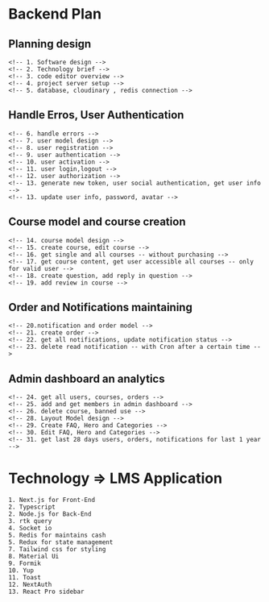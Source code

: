 # Backend Plan

## Planning design

    <!-- 1. Software design -->
    <!-- 2. Technology brief -->
    <!-- 3. code editor overview -->
    <!-- 4. project server setup -->
    <!-- 5. database, cloudinary , redis connection -->

## Handle Erros, User Authentication

    <!-- 6. handle errors -->
    <!-- 7. user model design -->
    <!-- 8. user registration -->
    <!-- 9. user authentication -->
    <!-- 10. user activation -->
    <!-- 11. user login,logout -->
    <!-- 12. user authorization -->
    <!-- 13. generate new token, user social authentication, get user info -->
    <!-- 13. update user info, password, avatar -->

## Course model and course creation

    <!-- 14. course model design -->
    <!-- 15. create course, edit course -->
    <!-- 16. get single and all courses -- without purchasing -->
    <!-- 17. get course content, get user accessible all courses -- only for valid user -->
    <!-- 18. create question, add reply in question -->
    <!-- 19. add review in course -->

## Order and Notifications maintaining

    <!-- 20.notification and order model -->
    <!-- 21. create order -->
    <!-- 22. get all notifications, update notification status -->
    <!-- 23. delete read notification -- with Cron after a certain time -->

## Admin dashboard an analytics

    <!-- 24. get all users, courses, orders -->
    <!-- 25. add and get members in admin dashboard -->
    <!-- 26. delete course, banned use -->
    <!-- 28. Layout Model design -->
    <!-- 29. Create FAQ, Hero and Categories -->
    <!-- 30. Edit FAQ, Hero and Categories -->
    <!-- 31. get last 28 days users, orders, notifications for last 1 year -->

# Technology => LMS Application

    1. Next.js for Front-End
    2. Typescript
    2. Node.js for Back-End
    3. rtk query
    4. Socket io
    5. Redis for maintains cash
    5. Redux for state management
    7. Tailwind css for styling
    8. Material Ui
    9. Formik
    10. Yup
    11. Toast
    12. NextAuth
    13. React Pro sidebar
